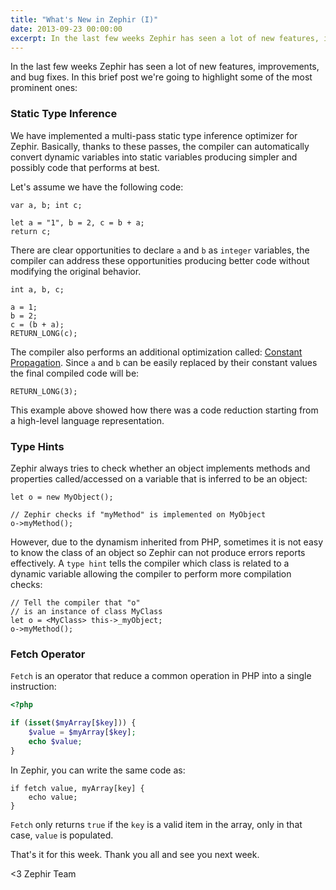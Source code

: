 ```yaml
---
title: "What's New in Zephir (I)"
date: 2013-09-23 00:00:00
excerpt: In the last few weeks Zephir has seen a lot of new features, improvements, and bug fixes. In this brief post we're going to highlight some of the most prominent ones...
---
```


In the last few weeks Zephir has seen a lot of new features, improvements, and bug fixes. In this brief post we're going to highlight some of the most prominent ones:

### Static Type Inference
We have implemented a multi-pass static type inference optimizer for Zephir. Basically, thanks to these passes, the compiler can automatically convert dynamic variables into static variables producing simpler and possibly code that performs at best.

Let's assume we have the following code:

```zephir
var a, b; int c;

let a = "1", b = 2, c = b + a;
return c;
```

There are clear opportunities to declare `a` and `b` as `integer` variables, the compiler can address these opportunities producing better code without modifying the original behavior.

```zephir
int a, b, c;

a = 1;
b = 2;
c = (b + a);
RETURN_LONG(c);
```

The compiler also performs an additional optimization called: [Constant Propagation](https://en.wikipedia.org/wiki/Constant_folding). Since `a` and `b` can be easily replaced by their constant values the final compiled code will be:

```zephir
RETURN_LONG(3);
```

This example above showed how there was a code reduction starting from a high-level language representation.

### Type Hints
Zephir always tries to check whether an object implements methods and properties called/accessed on a variable that is inferred to be an object:

```zephir
let o = new MyObject();

// Zephir checks if "myMethod" is implemented on MyObject
o->myMethod(); 
```

However, due to the dynamism inherited from PHP, sometimes it is not easy to know the class of an object so Zephir can not produce errors reports effectively. A `type hint` tells the compiler which class is related to a dynamic variable allowing the compiler to perform more compilation checks:

```zephir
// Tell the compiler that "o"
// is an instance of class MyClass
let o = <MyClass> this->_myObject; 
o->myMethod();	
```

### Fetch Operator
`Fetch` is an operator that reduce a common operation in PHP into a single instruction:

```php
<?php

if (isset($myArray[$key])) {
	$value = $myArray[$key];
	echo $value;
}
```

In Zephir, you can write the same code as:

```zephir
if fetch value, myArray[key] {
	echo value;
}
```

`Fetch` only returns `true` if the `key` is a valid item in the array, only in that case, `value` is populated.

That's it for this week. Thank you all and see you next week.

<3 Zephir Team